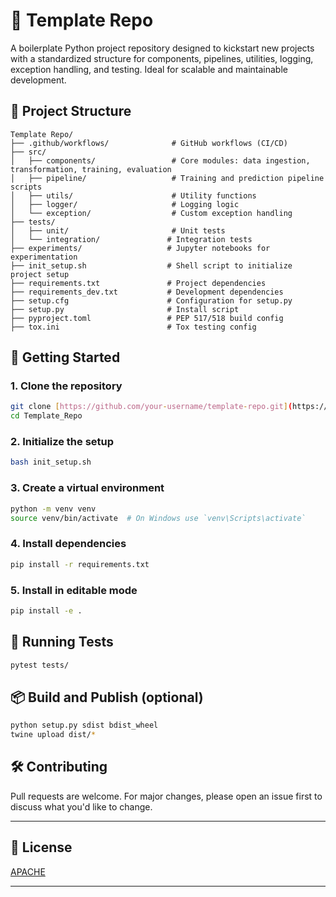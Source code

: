 # 🧱 Template Repo

A boilerplate Python project repository designed to kickstart new projects with a standardized structure for components, pipelines, utilities, logging, exception handling, and testing. Ideal for scalable and maintainable development.

## 📁 Project Structure

```
Template Repo/
├── .github/workflows/              # GitHub workflows (CI/CD)
├── src/
│   ├── components/                 # Core modules: data ingestion, transformation, training, evaluation
│   ├── pipeline/                   # Training and prediction pipeline scripts
│   ├── utils/                      # Utility functions
│   ├── logger/                     # Logging logic
│   └── exception/                  # Custom exception handling
├── tests/
│   ├── unit/                       # Unit tests
│   └── integration/               # Integration tests
├── experiments/                   # Jupyter notebooks for experimentation
├── init_setup.sh                  # Shell script to initialize project setup
├── requirements.txt               # Project dependencies
├── requirements_dev.txt           # Development dependencies
├── setup.cfg                      # Configuration for setup.py
├── setup.py                       # Install script
├── pyproject.toml                 # PEP 517/518 build config
├── tox.ini                        # Tox testing config
```

## 🚀 Getting Started

### 1. Clone the repository

```bash
git clone [https://github.com/your-username/template-repo.git](https://github.com/saurav-sabu/Template_Repo.git)
cd Template_Repo
```

### 2. Initialize the setup

```bash
bash init_setup.sh
```

### 3. Create a virtual environment

```bash
python -m venv venv
source venv/bin/activate  # On Windows use `venv\Scripts\activate`
```

### 4. Install dependencies

```bash
pip install -r requirements.txt
```

### 5. Install in editable mode

```bash
pip install -e .
```

## 🧪 Running Tests

```bash
pytest tests/
```

## 📦 Build and Publish (optional)

```bash
python setup.py sdist bdist_wheel
twine upload dist/*
```

## 🛠️ Contributing

Pull requests are welcome. For major changes, please open an issue first to discuss what you'd like to change.

---

## 📄 License

[APACHE](LICENSE)

---
